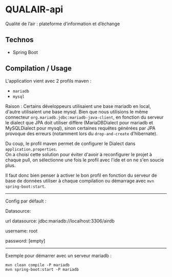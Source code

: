 # QUALAIR-api

Qualité de l’air : plateforme d’information et d’échange

## Technos

- Spring Boot


## Compilation / Usage

L'application vient avec 2 profils maven :

- `mariadb`
- `mysql`

Raison : Certains développeurs utilisaient une base mariadb en local, d'autre utilisaient une base mysql. Bien que nous utilisions le même connecteur `org.mariadb.jdbc:mariadb-java-client`, en fonction du serveur le dialect que JPA doit utiliser diffère (MariaDBDialect pour mariadb et MySQLDialect pour mysql), sinon certaines requêtes générées par JPA provoque des erreurs (notamment lors du `drop-and-create` d'hibernate).

Du coup, le profil maven permet de configurer le Dialect dans `application.properties`.  
On a choisi cette solution pour éviter d'avoir à reconfigurer le projet à chaque pull, on sélectionne une fois le profil avec l'ide et on ne s'en soucie plus.

Il faut donc bien penser à activer le bon profil en fonction du serveur de base de données utiliser à chaque compilation ou démarrage avec `mvn spring-boot:start`.

---

Config par défault :

Datasource:

url datasource: jdbc:mariadb://localhost:3306/airdb

username: root

password: [empty]

---

Exemple pour démarrer avec un serveur mariadb :

```shell
mvn clean compile -P mariadb
mvn spring-boot:start -P mariadb
```

